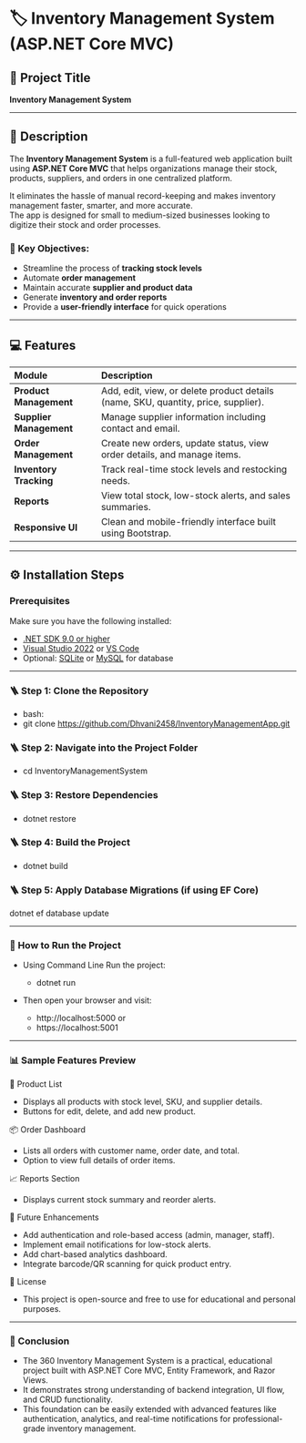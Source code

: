 # 🏷️ Inventory Management System (ASP.NET Core MVC)

## 📘 Project Title
**Inventory Management System**

---

## 📖 Description
The **Inventory Management System** is a full-featured web application built using **ASP.NET Core MVC** that helps organizations manage their stock, products, suppliers, and orders in one centralized platform.

It eliminates the hassle of manual record-keeping and makes inventory management faster, smarter, and more accurate.  
The app is designed for small to medium-sized businesses looking to digitize their stock and order processes.

### 🎯 Key Objectives:
- Streamline the process of **tracking stock levels**
- Automate **order management**
- Maintain accurate **supplier and product data**
- Generate **inventory and order reports**
- Provide a **user-friendly interface** for quick operations

---

## 💻 Features

| Module | Description |
|:-------|:-------------|
| **Product Management** | Add, edit, view, or delete product details (name, SKU, quantity, price, supplier). |
| **Supplier Management** | Manage supplier information including contact and email. |
| **Order Management** | Create new orders, update status, view order details, and manage items. |
| **Inventory Tracking** | Track real-time stock levels and restocking needs. |
| **Reports** | View total stock, low-stock alerts, and sales summaries. |
| **Responsive UI** | Clean and mobile-friendly interface built using Bootstrap. |

---

## ⚙️ Installation Steps

### Prerequisites
Make sure you have the following installed:
- [.NET SDK 9.0 or higher](https://dotnet.microsoft.com/download)
- [Visual Studio 2022](https://visualstudio.microsoft.com/) or [VS Code](https://code.visualstudio.com/)
- Optional: [SQLite](https://www.sqlite.org/) or [MySQL](https://www.mysql.com/) for database

---

### 🪜 Step 1: Clone the Repository
- bash:
- git clone https://github.com/Dhvani2458/InventoryManagementApp.git

### 🪜 Step 2: Navigate into the Project Folder
- cd InventoryManagementSystem

### 🪜 Step 3: Restore Dependencies
- dotnet restore

### 🪜 Step 4: Build the Project
- dotnet build

### 🪜 Step 5: Apply Database Migrations (if using EF Core)
dotnet ef database update

---

### 🚀 How to Run the Project
- Using Command Line
Run the project:
  - dotnet run

- Then open your browser and visit:
   - http://localhost:5000
or
   - https://localhost:5001

---

### 📊 Sample Features Preview
🧾 Product List
  - Displays all products with stock level, SKU, and supplier details.
  - Buttons for edit, delete, and add new product.

📦 Order Dashboard
  - Lists all orders with customer name, order date, and total.
  - Option to view full details of order items.

📈 Reports Section
  - Displays current stock summary and reorder alerts.

🧠 Future Enhancements
  - Add authentication and role-based access (admin, manager, staff).
  - Implement email notifications for low-stock alerts.
  - Add chart-based analytics dashboard.
  - Integrate barcode/QR scanning for quick product entry.

📄 License
  - This project is open-source and free to use for educational and personal purposes.

--- 

### 🧭 Conclusion
 - The 360 Inventory Management System is a practical, educational project built with ASP.NET Core MVC, Entity Framework, and Razor Views.
 - It demonstrates strong understanding of backend integration, UI flow, and CRUD functionality.
 - This foundation can be easily extended with advanced features like authentication, analytics, and real-time notifications for professional-grade inventory management.

